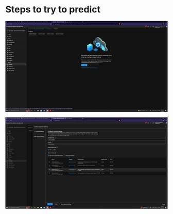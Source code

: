 # Steps to try to predict 

![Bike Prediction](Bike%20Prediction/2022-06-10%20(1).png)

![Bike Prediction](Bike%20Prediction/2022-06-10%20(2).png)
